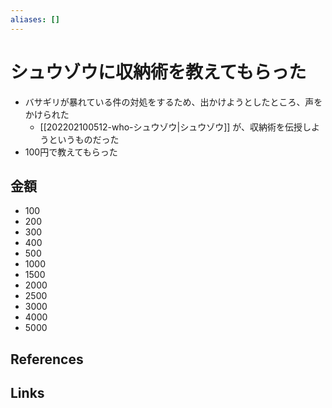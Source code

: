 ```yaml
---
aliases: []
---
```

# シュウゾウに収納術を教えてもらった

- バサギリが暴れている件の対処をするため、出かけようとしたところ、声をかけられた
	- [[202202100512-who-シュウゾウ|シュウゾウ]] が、収納術を伝授しようというものだった
- 100円で教えてもらった

## 金額

- 100
- 200
- 300
- 400
- 500
- 1000
- 1500
- 2000
- 2500
- 3000
- 4000
- 5000

## References



## Links


